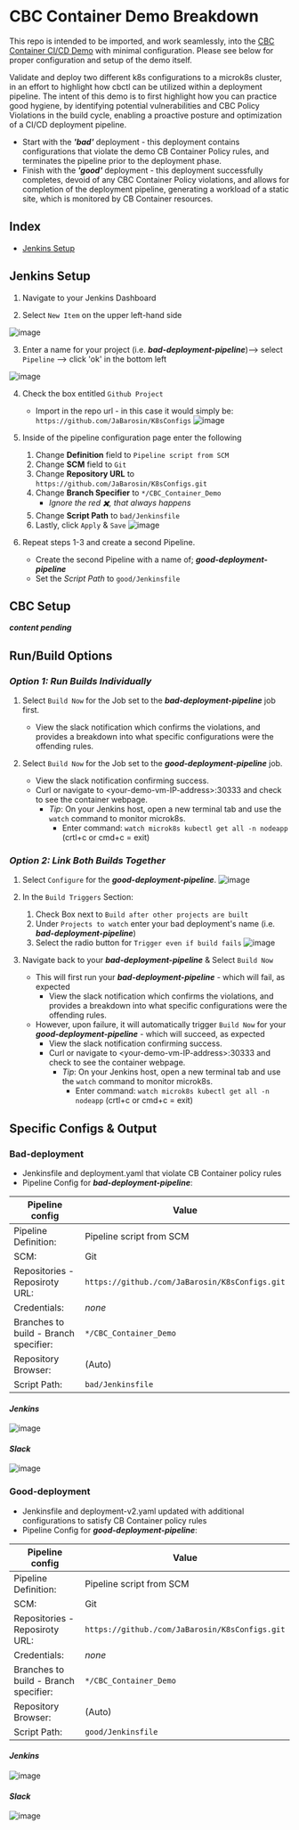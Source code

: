 # CBC Container Demo Breakdown

This repo is intended to be imported, and work seamlessly, into the [CBC Container CI/CD Demo](https://github.com/ncomeau/CBC_Container_CICD_Demo) with minimal configuration. Please see below for proper configuration and setup of the demo itself.

Validate and deploy two different k8s configurations to a microk8s cluster, in an effort to highlight how cbctl can be utilized within a deployment pipeline. The intent of this demo is to first highlight how you can practice good hygiene, by identifying potential vulnerabilities and CBC Policy Violations in the build cycle, enabling a proactive posture and optimization of a CI/CD deployment pipeline. 
  * Start with the ***'bad'*** deployment - this deployment contains configurations that violate the demo CB Container Policy rules, and terminates the pipeline prior to the deployment phase.
  * Finish with the ***'good'*** deployment - this deployment successfully completes, devoid of any CBC Container Policy violations, and allows for completion of the deployment pipeline, generating a workload of a static site, which is monitored by CB Container resources.

## Index
 * [Jenkins Setup](https://github.com/JaBarosin/K8sConfigs/tree/CBC_Container_Demo#jenkins-setup)

## Jenkins Setup

  1. Navigate to your Jenkins Dashboard

  2. Select ```New Item``` on the upper left-hand side

![image](https://user-images.githubusercontent.com/18126247/127362958-2ca2258f-6f6e-4552-ad4c-0092acbff7cf.png)


  3. Enter a name for your project (i.e. ***bad-deployment-pipeline***)--> select ```Pipeline``` --> click 'ok' in the bottom left

![image](https://user-images.githubusercontent.com/18126247/127363645-2d59e660-cb30-4401-b9d9-9e29cf536520.png)

  4. Check the box entitled ```Github Project```
     * Import in the repo url - in this case it would simply be: ```https://github.com/JaBarosin/K8sConfigs```
     ![image](https://user-images.githubusercontent.com/18126247/127365401-7147c4a2-28b2-4b15-8d73-d78391e3b998.png)


  5. Inside of the pipeline configuration page enter the following
     1. Change **Definition** field to ```Pipeline script from SCM```
     2. Change **SCM** field to ```Git```
     3. Change **Repository URL** to ```https://github.com/JaBarosin/K8sConfigs.git```
     4. Change **Branch Specifier** to ```*/CBC_Container_Demo```
        * _Ignore the red ✖️, that always happens_
     5. Change **Script Path** to ```bad/Jenkinsfile```
     6. Lastly, click ```Apply``` & ```Save```
     ![image](https://user-images.githubusercontent.com/18126247/127366311-de60fa9c-8c0f-46a5-85c8-100d24cb0500.png)


  6. Repeat steps 1-3 and create a second Pipeline.
     * Create the second Pipeline with a name of; ***good-deployment-pipeline***
     * Set the _Script Path_ to ```good/Jenkinsfile```

## CBC Setup

***content pending***
   
## Run/Build Options

### _Option 1: Run Builds Individually_

  1. Select ```Build Now``` for the Job set to the ***bad-deployment-pipeline*** job first.
     * View the slack notification which confirms the violations, and provides a breakdown into what specific configurations were the offending rules.

  2. Select ```Build Now``` for the Job set to the ***good-deployment-pipeline*** job.
     * View the slack notification confirming success.
     * Curl or navigate to \<your-demo-vm-IP-address\>:30333 and check to see the container webpage.
       * _Tip_: On your Jenkins host, open a new terminal tab and use the ```watch``` command to monitor microk8s.
          - Enter command: ```watch microk8s kubectl get all -n nodeapp``` (crtl+c or cmd+c = exit)

### _Option 2: Link Both Builds Together_

  1. Select ```Configure``` for the ***good-deployment-pipeline***.
  ![image](https://user-images.githubusercontent.com/18126247/127369652-a0d75a7d-9a24-47cd-9cdb-1f49370c9f05.png)
  
  2. In the ```Build Triggers``` Section:
     1.  Check Box next to ```Build after other projects are built```
     2.  Under ```Projects to watch``` enter your bad deployment's name (i.e. ***bad-deployment-pipeline***)
     3.  Select the radio button for ```Trigger even if build fails```
     ![image](https://user-images.githubusercontent.com/18126247/127370396-81d014a9-b1d9-431f-84c4-d9b2132bcfa3.png)
     
  3. Navigate back to your ***bad-deployment-pipeline*** & Select ```Build Now```
     * This will first run your ***bad-deployment-pipeline*** - which will fail, as expected
       *  View the slack notification which confirms the violations, and provides a breakdown into what specific configurations were the offending rules.
     * However, upon failure, it will automatically trigger ```Build Now``` for your ***good-deployment-pipeline*** - which will succeed, as expected
       * View the slack notification confirming success.
       * Curl or navigate to \<your-demo-vm-IP-address\>:30333 and check to see the container webpage.
         * _Tip_: On your Jenkins host, open a new terminal tab and use the ```watch``` command to monitor microk8s.
            - Enter command: ```watch microk8s kubectl get all -n nodeapp``` (crtl+c or cmd+c = exit)



## Specific Configs & Output

### Bad-deployment
  - Jenkinsfile and deployment.yaml that violate CB Container policy rules
  - Pipeline Config for ***bad-deployment-pipeline***:
  
  Pipeline config | Value
--------------------- | ---------------------
Pipeline Definition: | Pipeline script from SCM
SCM: | Git
Repositories - Reposiroty URL: | ```https://github./com/JaBarosin/K8sConfigs.git```
Credentials: | _none_
Branches to build - Branch specifier: | ```*/CBC_Container_Demo```
Repository Browser: | (Auto)
Script Path: | ```bad/Jenkinsfile```

#### _Jenkins_
![image](https://user-images.githubusercontent.com/18126247/127372673-ef2489a0-c480-49a4-8f1b-ed4159d186a1.png)

#### _Slack_
![image](https://user-images.githubusercontent.com/18126247/127372960-86a9fbb1-c389-4e9f-817c-bce33e8e12f0.png)


### Good-deployment
  - Jenkinsfile and deployment-v2.yaml updated with additional configurations to satisfy CB Container policy rules
  - Pipeline Config for ***good-deployment-pipeline***:

Pipeline config | Value
--------------------- | ---------------------
Pipeline Definition: | Pipeline script from SCM
SCM: | Git
Repositories - Reposiroty URL: | ```https://github./com/JaBarosin/K8sConfigs.git```
Credentials: | _none_
Branches to build - Branch specifier: | ```*/CBC_Container_Demo```
Repository Browser: | (Auto)
Script Path: | ```good/Jenkinsfile```

#### _Jenkins_
![image](https://user-images.githubusercontent.com/18126247/127372856-f8ad8871-5965-44a7-8a0a-832db07e4ba3.png)

#### _Slack_
![image](https://user-images.githubusercontent.com/18126247/127373075-eda903c4-7c33-4e79-b0be-83cda11a525b.png)

